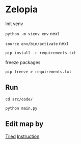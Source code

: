 # Zelopia

Init venv

``` python -m vienv env ```
next

``` source env/bin/activate ```
next

``` pip install -r requirements.txt ```

freeze packages

``` pip freeze > requirements.txt ```

## Run

``` cd src/code/ ```

``` python main.py ```

## Edit map by
[Tiled](https://www.mapeditor.org/)  [Instruction](https://www.youtube.com/watch?v=wJMDh9QGRgs)